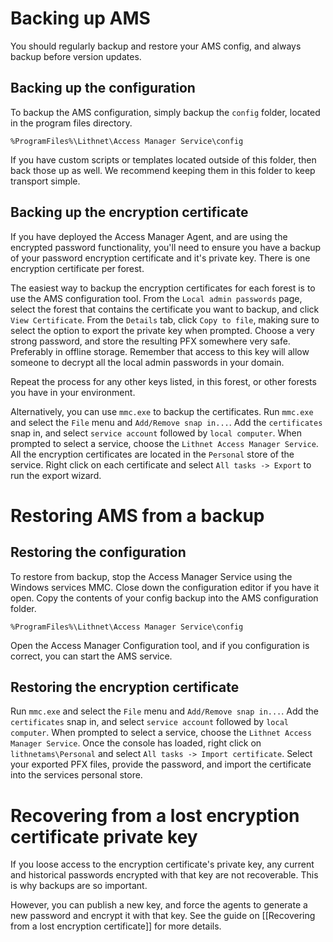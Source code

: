 # Backing up AMS
You should regularly backup and restore your AMS config, and always backup before version updates.

## Backing up the configuration
To backup the AMS configuration, simply backup the `config` folder, located in the program files directory. 

`%ProgramFiles%\Lithnet\Access Manager Service\config`

If you have custom scripts or templates located outside of this folder, then back those up as well. We recommend keeping them in this folder to keep transport simple.

## Backing up the encryption certificate
If you have deployed the Access Manager Agent, and are using the encrypted password functionality, you'll need to ensure you have a backup of your password encryption certificate and it's private key. There is one encryption certificate per forest.

The easiest way to backup the encryption certificates for each forest is to use the AMS configuration tool. From the `Local admin passwords` page, select the forest that contains the certificate you want to backup, and click `View Certificate`. From the `Details` tab, click `Copy to file`, making sure to select the option to export the private key when prompted. Choose a very strong password, and store the resulting PFX somewhere very safe. Preferably in offline storage. Remember that access to this key will allow someone to decrypt all the local admin passwords in your domain.

Repeat the process for any other keys listed, in this forest, or other forests you have in your environment.

Alternatively, you can use `mmc.exe` to backup the certificates. Run `mmc.exe` and select the `File` menu and `Add/Remove snap in...`. Add the `certificates` snap in, and select `service account` followed by `local computer`. When prompted to select a service, choose the `Lithnet Access Manager Service`. All the encryption certificates are located in the `Personal` store of the service. Right click on each certificate and select `All tasks -> Export` to run the export wizard.

# Restoring AMS from a backup

## Restoring the configuration
To restore from backup, stop the Access Manager Service using the Windows services MMC. Close down the configuration editor if you have it open. Copy the contents of your config backup into the AMS configuration folder.

`%ProgramFiles%\Lithnet\Access Manager Service\config`

Open the Access Manager Configuration tool, and if you configuration is correct, you can start the AMS service.

## Restoring the encryption certificate
Run `mmc.exe` and select the `File` menu and `Add/Remove snap in...`. Add the `certificates` snap in, and select `service account` followed by `local computer`. When prompted to select a service, choose the `Lithnet Access Manager Service`. Once the console has loaded, right click on `lithnetams\Personal` and select `All tasks -> Import certificate`. Select your exported PFX files, provide the password, and import the certificate into the services personal store.

# Recovering from a lost encryption certificate private key
If you loose access to the encryption certificate's private key, any current and historical passwords encrypted with that key are not recoverable. This is why backups are so important. 

However, you can publish a new key, and force the agents to generate a new password and encrypt it with that key. See the guide on [[Recovering from a lost encryption certificate]] for more details.
